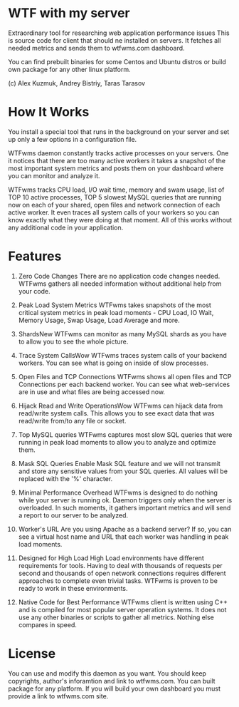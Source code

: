 WTF with my server
==================

Extraordinary tool for researching web application performance issues
This is source code for client that should ne installed on servers. It fetches all needed metrics and sends them to wtfwms.com dashboard.

You can find prebuilt binaries for some Centos and Ubuntu distros or build own package for any other linux platform.

(c) Alex Kuzmuk, Andrey Bistriy, Taras Tarasov

How It Works
============

You install a special tool that runs in the background on your server and set up only a few options in a configuration file.

WTFwms daemon constantly tracks active processes on your servers. One it notices that there are too many active workers it takes a snapshot of the most important system metrics and posts them on your dashboard where you can monitor and analyze it.

WTFwms tracks CPU load, I/O wait time, memory and swam usage, list of TOP 10 active processes, TOP 5 slowest MySQL queries that are running now on each of your shared, open files and network connection of each active worker. It even traces all system calls of your workers so you can know exactly what they were doing at that moment. All of this works without any additional code in your application.


Features
========

1. Zero Code Changes
There are no application code changes needed. WTFwms gathers all needed information without additional help from your code.

2. Peak Load System Metrics
WTFwms takes snapshots of the most critical system metrics in peak load moments - CPU Load, IO Wait, Memory Usage, Swap Usage, Load Average and more.

3. ShardsNew
WTFwms can monitor as many MySQL shards as you have to allow you to see the whole picture.

4. Trace System CallsWow
WTFwms traces system calls of your backend workers. You can see what is going on inside of slow processes.

5. Open Files and TCP Connections
WTFwms shows all open files and TCP Connections per each backend worker. You can see what web-services are in use and what files are being accessed now.

6. Hijack Read and Write OperationsWow
WTFwms can hijack data from read/write system calls. This allows you to see exact data that was read/write from/to any file or socket.

7. Top MySQL queries
WTFwms captures most slow SQL queries that were running in peak load moments to allow you to analyze and optimize them.

8. Mask SQL Queries
Enable Mask SQL feature and we will not transmit and store any sensitive values from your SQL queries. All values will be replaced with the '%' character.

9. Minimal Performance Overhead
WTFwms is designed to do nothing while your server is running ok. Daemon triggers only when the server is overloaded. In such moments, it gathers important metrics and will send a report to our server to be analyzed.

10. Worker's URL
Are you using Apache as a backend server? If so, you can see a virtual host name and URL that each worker was handling in peak load moments.

11. Designed for High Load
High Load environments have different requirements for tools. Having to deal with thousands of requests per second and thousands of open network connections requires different approaches to complete even trivial tasks. WTFwms is proven to be ready to work in these environments.

12. Native Code for Best Performance
WTFwms client is written using C++ and is compiled for most popular server operation systems. It does not use any other binaries or scripts to gather all metrics. Nothing else compares in speed.


License
=======

You can use and modify this daemon as you want. You should keep copyrights, author's inforamtion and link to wtfwms.com. You can built package for any platform. If you will build your own dashboard you must provide a link to wtfwms.com site.
